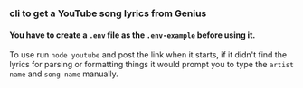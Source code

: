 ### cli to get a YouTube song lyrics from Genius

#### You have to create a `.env` file as the `.env-example` before using it.

To use run `node youtube` and post the link when it starts, if it didn't find
the lyrics for parsing or formatting things it would prompt you to type the
`artist name` and `song name` manually.
